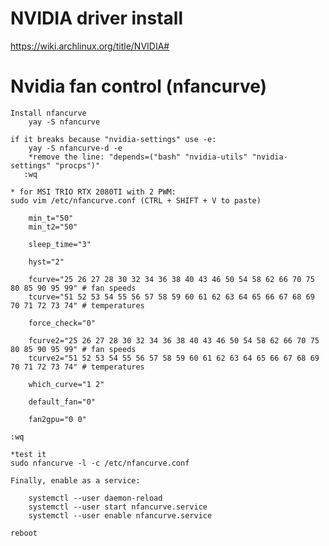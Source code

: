 # NVIDIA driver install 

https://wiki.archlinux.org/title/NVIDIA#

# Nvidia fan control (nfancurve) 

   	Install nfancurve
    	yay -S nfancurve

	if it breaks because "nvidia-settings" use -e:
     	yay -S nfancurve-d -e
      	*remove the line: "depends=("bash" "nvidia-utils" "nvidia-settings" "procps")"
       :wq

  	* for MSI TRIO RTX 2080TI with 2 PWM: 
 	sudo vim /etc/nfancurve.conf (CTRL + SHIFT + V to paste)
  
		min_t="50"
  		min_t2="50"
    
		sleep_time="3"
  
		hyst="2"
  
		fcurve="25 26 27 28 30 32 34 36 38 40 43 46 50 54 58 62 66 70 75 80 85 90 95 99" # fan speeds
		tcurve="51 52 53 54 55 56 57 58 59 60 61 62 63 64 65 66 67 68 69 70 71 72 73 74" # temperatures
  
  		force_check="0"
    
 		fcurve2="25 26 27 28 30 32 34 36 38 40 43 46 50 54 58 62 66 70 75 80 85 90 95 99" # fan speeds
		tcurve2="51 52 53 54 55 56 57 58 59 60 61 62 63 64 65 66 67 68 69 70 71 72 73 74" # temperatures 		
		
		which_curve="1 2"
  
		default_fan="0"
  
		fan2gpu="0 0"
 
	:wq

	*test it
	sudo nfancurve -l -c /etc/nfancurve.conf

	Finally, enable as a service:
	
		systemctl --user daemon-reload
		systemctl --user start nfancurve.service
		systemctl --user enable nfancurve.service

	reboot
